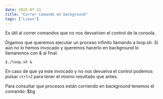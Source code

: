 ```yaml
---
date: 2015-07-11
title: "Correr Comando en background"
tags: ["Linux"]
---
```


Es útil al correr comandos que no nos devuelven el control de la consola.
<!--more-->

Digamos que queremos ejecutar un proceso infinito llamando a loop.sh.
Si aún no lo hemos invocado y queremos hacerlo en background lo llamaremos con & al final:

	$./loop.sh &

En caso de que ya este invocado y no nos devuelva el control podemos pulsar `ctrl+Z` para tener el mismo resultado que antes.

Para consultar que procesos están corriendo en background tenemos el comando:
	$bg
